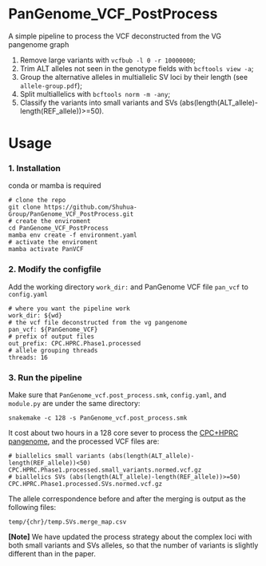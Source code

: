 # PanGenome_VCF_PostProcess
A simple pipeline to process the VCF deconstructed from the VG pangenome graph 
1. Remove large variants with `vcfbub -l 0 -r 10000000`;
2. Trim ALT alleles not seen in the genotype fields with `bcftools view -a`;
3. Group the alternative alleles in multiallelic SV loci by their length (see `allele-group.pdf`);
4. Split multiallelics with `bcftools norm -m -any`;
5. Classify the variants into small variants and SVs (abs(length(ALT_allele)-length(REF_allele))>=50). 

# Usage
### 1. Installation
conda or mamba is required
```
# clone the repo
git clone https://github.com/Shuhua-Group/PanGenome_VCF_PostProcess.git
# create the enviroment
cd PanGenome_VCF_PostProcess
mamba env create -f environment.yaml
# activate the enviroment
mamba activate PanVCF
```
### 2. Modify the configfile
Add the working directory `work_dir:` and PanGenome VCF file `pan_vcf` to `config.yaml` 
```
# where you want the pipeline work
work_dir: ${wd}
# the vcf file deconstructed from the vg pangenome 
pan_vcf: ${PanGenome_VCF}
# prefix of output files 
out_prefix: CPC.HPRC.Phase1.processed
# allele grouping threads
threads: 16
```
### 3. Run the pipeline
Make sure that `PanGenome_vcf.post_process.smk`, `config.yaml`, and `module.py` are under the same directory:
```
snakemake -c 128 -s PanGenome_vcf.post_process.smk
```
It cost about two hours in a 128 core sever to process the [CPC+HPRC pangenome](https://pog.fudan.edu.cn/cpc/files/CPC.HPRC.Phase1.CHM13v2/CPC.HPRC.Phase1.CHM13v2.vcf.gz), and the processed VCF files are:
```
# biallelics small variants (abs(length(ALT_allele)-length(REF_allele))<50)
CPC.HPRC.Phase1.processed.small_variants.normed.vcf.gz
# biallelics SVs (abs(length(ALT_allele)-length(REF_allele))>=50)
CPC.HPRC.Phase1.processed.SVs.normed.vcf.gz
```
The allele correspondence before and after the merging is output as the following files:
```
temp/{chr}/temp.SVs.merge_map.csv
```

**[Note]** We have updated the process strategy about the complex loci with both small variants and SVs alleles, so that the number of variants is slightly different than in the paper.
